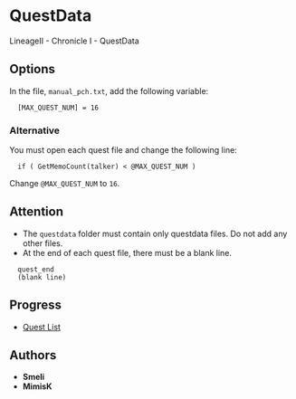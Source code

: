 # QuestData
LineageII - Chronicle I - QuestData

## Options
In the file, ```manual_pch.txt```, add the following variable:
```
  [MAX_QUEST_NUM] = 16
```

### Alternative
You must open each quest file and change the following line:
```
  if ( GetMemoCount(talker) < @MAX_QUEST_NUM )
```
Change ```@MAX_QUEST_NUM``` to ```16```.

## Attention
* The ```questdata``` folder must contain only questdata files. Do not add any other files.
* At the end of each quest file, there must be a blank line.

```
  quest_end
  (blank line)
```

## Progress
* [Quest List](Quests)

## Authors
* **Smeli**
* **MimisK**
